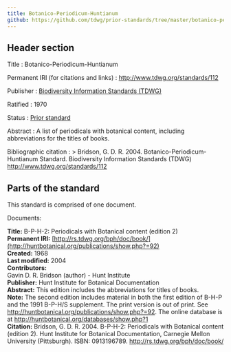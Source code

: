 ```yaml
---
title: Botanico-Periodicum-Huntianum
github: https://github.com/tdwg/prior-standards/tree/master/botanico-periodicum-huntianum
---
```


## Header section

Title
: Botanico-Periodicum-Huntianum

Permanent IRI (for citations and links)
: <http://www.tdwg.org/standards/112>

Publisher
: [Biodiversity Information Standards (TDWG)](https://www.tdwg.org/)

Ratified
: 1970

Status
: [Prior standard](https://www.tdwg.org/standards/status-and-categories/)

Abstract
: A list of periodicals with botanical content, including abbreviations for the titles of books.

Bibliographic citation
: > Bridson, G. D. R. 2004. Botanico-Periodicum-Huntianum Standard. Biodiversity Information Standards (TDWG) http://www.tdwg.org/standards/112

## Parts of the standard

This standard is comprised of one document. 

Documents:

**Title:** B-P-H-2: Periodicals with Botanical content (edition 2) <br/>
**Permanent IRI:** [http://rs.tdwg.org/bph/doc/book/](http://huntbotanical.org/publications/show.php?=92) <br/>
**Created:** 1968 <br/>
**Last modified:** 2004 <br/>
**Contributors:** <br/>
Gavin D. R. Bridson (author) - Hunt Institute <br/>
**Publisher:** Hunt Institute for Botanical Documentation <br/>
**Abstract:** This edition includes the abbreviations for titles of books. <br/>
**Note:** The second edition includes material in both the first edition of B-H-P and the 1991 B-P-H/S supplement.  The print version is out of print.  See http://huntbotanical.org/publications/show.php?=92. The online database is at http://huntbotanical.org/databases/show.php?1 <br/>
**Citation:** Bridson, G. D. R. 2004. B-P-H-2: Periodicals with Botanical content (edition 2). Hunt Institute for Botanical Documentation, Carnegie Mellon University (Pittsburgh). ISBN: 0913196789. http://rs.tdwg.org/bph/doc/book/

